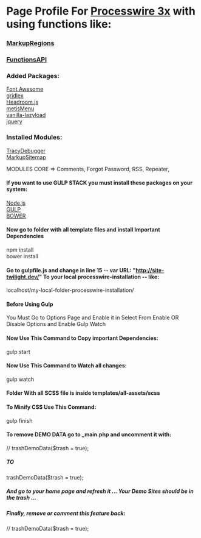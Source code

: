 # Page Profile For [Processwire 3x](https://processwire.com/) with using functions like:
### [MarkupRegions](https://processwire.com/blog/posts/processwire-3.0.49-introduces-a-new-template-file-strategy/)
### [FunctionsAPI](https://processwire.com/blog/posts/processwire-3.0.39-core-updates/)  

### Added Packages:
[Font Awesome](http://fontawesome.io/)  
[gridlex](http://gridlex.devlint.fr/)  
[Headroom.js](http://wicky.nillia.ms/headroom.js/)  
[metisMenu](https://github.com/onokumus/metismenu)  
[vanilla-lazyload](https://github.com/verlok/lazyload)  
[jquery](https://jquery.com/)  

### Installed Modules:
[TracyDebugger](http://modules.processwire.com/modules/tracy-debugger/)  
[MarkupSitemap](https://modules.processwire.com/modules/markup-sitemap/)  

MODULES CORE =>  Comments, Forgot Password, RSS, Repeater,

#### If you want to use GULP STACK you must install these packages on your system:
[Node.js](https://nodejs.org/en/)  
[GULP](https://github.com/gulpjs/gulp/blob/master/docs/getting-started.md)  
[BOWER](https://bower.io/)  

#### Now go to folder with all template files and install Important Dependencies
npm install  
bower install  

#### Go to gulpfile.js and change in line 15 -- var URL: "http://site-twilight.dev/" To your local processwire-installation -- like:
localhost/my-local-folder-processwire-installation/

#### Before Using Gulp
You Must Go to Options Page and Enable it in Select From Enable OR Disable Options and Enable Gulp Watch 

#### Now Use This Command to Copy important Dependencies:
gulp start

#### Now Use This Command to Watch all changes:
gulp watch

#### Folder With all SCSS file is inside templates/all-assets/scss

#### To Minify CSS Use This Command:
gulp finish

#### To remove DEMO DATA go to _main.php and uncomment it with:
// trashDemoData($trash = true);  
##### TO
trashDemoData($trash = true);
##### And go to your home page and refresh it ... Your Demo Sites should be in the trash ...
##### Finally, remove or comment this feature back: 
// trashDemoData($trash = true);